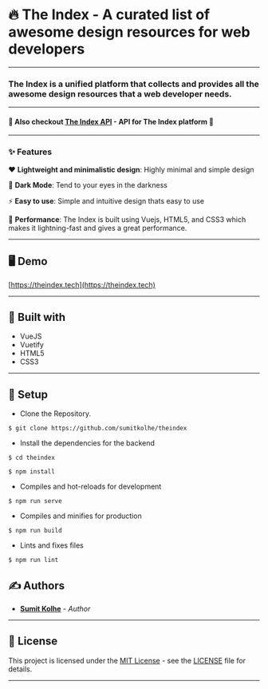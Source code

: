 

# :fire: The Index - A curated list of awesome design resources for web developers
---
###  The Index is a unified platform that collects and provides all the awesome design resources that a web developer needs. 
---
####  :rocket: Also checkout [The Index API](https://github.com/sumitkolhe/theindex-api) - API for The Index platform :rocket:
---


### ✨  Features 

:heart: **Lightweight and minimalistic design**: Highly minimal and simple design

:rainbow: **Dark Mode**: Tend to your eyes in the darkness

:zap: **Easy to use**: Simple and intuitive design thats easy to use

:rocket: **Performance**: The Index is built using Vuejs, HTML5, and CSS3 which makes it lightning-fast and gives a great performance.

---

## 🖥️  Demo 
[https://theindex.tech](https://theindex.tech)


---
## 🧰  Built with

* VueJS 
* Vuetify
* HTML5
* CSS3

---

## :construction_worker: Setup

* Clone the Repository.
```
$ git clone https://github.com/sumitkolhe/theindex
```

* Install the dependencies for the backend

```
$ cd theindex

$ npm install
```

* Compiles and hot-reloads for development
```
$ npm run serve
```

* Compiles and minifies for production
```
$ npm run build
```

* Lints and fixes files
```
$ npm run lint
```

## ✍️  Authors

* [**Sumit Kolhe**](https://github.com/sumitkolhe) - *Author*


---

## 📜  License

This project is licensed under the [MIT License](https://opensource.org/licenses/MIT) - see the [LICENSE](LICENSE) file for details.

---
